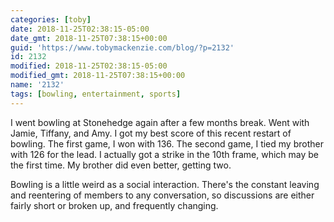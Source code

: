 ```yaml
---
categories: [toby]
date: 2018-11-25T02:38:15-05:00
date_gmt: 2018-11-25T07:38:15+00:00
guid: 'https://www.tobymackenzie.com/blog/?p=2132'
id: 2132
modified: 2018-11-25T02:38:15-05:00
modified_gmt: 2018-11-25T07:38:15+00:00
name: '2132'
tags: [bowling, entertainment, sports]
---
```


I went bowling at Stonehedge again after a few months break.<!--more-->  Went with Jamie, Tiffany, and Amy.  I got my best score of this recent restart of bowling.  The first game, I won with 136.  The second game, I tied my brother with 126 for the lead.  I actually got a strike in the 10th frame, which may be the first time.  My brother did even better, getting two.

Bowling is a little weird as a social interaction.  There's the constant leaving and reentering of members to any conversation, so discussions are either fairly short or broken up, and frequently changing.
